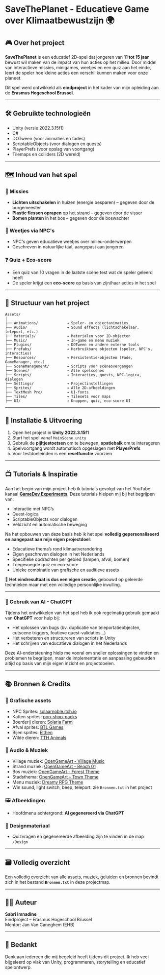 # SaveThePlanet - Educatieve Game over Klimaatbewustzijn 🌍

## 🎮 Over het project

**SaveThePlanet** is een educatief 2D-spel dat jongeren van **11 tot 15 jaar** bewust wil maken van de impact van hun acties op het milieu. Door middel van interactieve missies, minigames, weetjes en een quiz aan het einde, leert de speler hoe kleine acties een verschil kunnen maken voor onze planeet.

Dit spel werd ontwikkeld als **eindproject** in het kader van mijn opleiding aan de **Erasmus Hogeschool Brussel**.

---

## 🛠️ Gebruikte technologieën

- Unity (versie 2022.3.15f1)
- C#
- DOTween (voor animaties en fades)
- ScriptableObjects (voor dialogen en quests)
- PlayerPrefs (voor opslag van voortgang)
- Tilemaps en colliders (2D wereld)

---

## 🗺️ Inhoud van het spel

### 🌱 Missies
- **Lichten uitschakelen** in huizen (energie besparen) – gegeven door de burgemeester
- **Plastic flessen oprapen** op het strand – gegeven door de visser
- **Bomen planten** in het bos – gegeven door de boswachter

### 🧠 Weetjes via NPC's
- NPC's geven educatieve weetjes over milieu-onderwerpen
- Geschreven in natuurlijke taal, aangepast aan jongeren

### ❓ Quiz + Eco-score
- Een quiz van 10 vragen in de laatste scène test wat de speler geleerd heeft
- De speler krijgt een **eco-score** op basis van zijn/haar acties in het spel

---

## 📁 Structuur van het project

```plaintext
Assets/
│
├── Animations/             → Speler- en objectanimaties
├── Audio/                  → Sound effects (lichtschakelaar, teleport, etc.)
├── Materials/              → Materialen voor 2D-objecten
├── Music/                  → In-game en menu muziek
├── Plugins/                → DOTween en andere externe tools
├── Prefabs/                → Herbruikbare objecten (speler, NPC's, interacties)
├── Resources/              → Persistentie-objecten (Fade, GameManager, etc.)
├── SceneManagement/        → Scripts voor scèneovergangen
├── Scenes/                 → Alle spelscènes
├── Scripts/                → Interacties, quests, NPC-logica, dialogen
├── Settings/               → Projectinstellingen
├── Sprites/                → Alle 2D-afbeeldingen
├── TextMesh Pro/           → UI-fonts
├── Tiles/                  → Tilesets voor maps
├── UI/                     → Knoppen, quiz, eco-score UI
```

---

## 🔧 Installatie & Uitvoering

1. Open het project in **Unity 2022.3.15f1**
2. Start het spel vanaf `MainScene.unity`
3. Gebruik de **pijltjestoetsen** om te bewegen, **spatiebalk** om te interageren
4. Spelvoortgang wordt automatisch opgeslagen met **PlayerPrefs**
5. Voor testdoeleinden is een **resetfunctie** voorzien

---

## 📺 Tutorials & Inspiratie

Aan het begin van mijn project heb ik tutorials gevolgd van het YouTube-kanaal [**GameDev Experiments**](https://www.youtube.com/@GameDevExperiments/videos). Deze tutorials hielpen mij bij het begrijpen van:

- Interactie met NPC’s  
- Quest-logica  
- ScriptableObjects voor dialogen  
- Veldzicht en automatische beweging  

Na het opbouwen van deze basis heb ik het spel **volledig gepersonaliseerd en aangepast aan mijn eigen projectdoel**:

- Educatieve thema’s rond klimaatverandering  
- Eigen geschreven dialogen in het Nederlands  
- Specifieke opdrachten per gebied (lampen, afval, bomen)  
- Toegevoegde quiz en eco-score  
- Unieke combinatie van grafische en auditieve assets  

🎯 **Het eindresultaat is dus een eigen creatie**, gebouwd op geleerde technieken maar met een volledige persoonlijke invulling.


---

### 🤖 Gebruik van AI - ChatGPT

Tijdens het ontwikkelen van het spel heb ik ook regelmatig gebruik gemaakt van **ChatGPT** voor hulp bij:
- Het oplossen van bugs (bv. duplicatie van teleportatieobjecten, cutscene triggers, foutieve quest-validaties…)
- Het verbeteren en structureren van scripts in Unity
- Het schrijven van educatieve dialogen in het Nederlands

Deze AI-ondersteuning hielp me vooral om sneller oplossingen te vinden en problemen te begrijpen, maar de implementatie en aanpassing gebeurden altijd op basis van mijn eigen inzicht en projectdoelen.

---

## 📚 Bronnen & Credits

### 🎨 Grafische assets
- NPC Sprites: [solaarnoble.itch.io](https://solaarnoble.itch.io/free-npcs)
- Katten sprites: [pop-shop-packs](https://pop-shop-packs.itch.io/cats-pixel-asset-pack?download)
- Boerderij dieren: [Solaria Farm](https://jamiebrownhill.itch.io/solaria-farm-animal-sprites?download)
- Afval sprites: [BTL Games](https://btl-games.itch.io/trash-and-junk-asset-pack?download)
- Bijen sprites: [Elthen](https://elthen.itch.io/2d-pixel-art-bumble-bee-sprites)
- Wilde dieren: [TTH Animals](https://thkaspar.itch.io/tth-animals)

### 🎵 Audio & Muziek
- Village muziek: [OpenGameArt - Village Music](https://opengameart.org/content/village-music)
- Strand muziek: [OpenGameArt - Beach 01](https://opengameart.org/content/beach-01)
- Bos muziek: [OpenGameArt - Forest Theme](https://opengameart.org/content/forest-theme)
- Stadsthema: [OpenGameArt - Town Theme](https://opengameart.org/content/town-theme-rpg)
- Menu muziek: [Dreamy RPG Theme](https://opengameart.org/content/dreamy-side-scrolling-rpg-title-menu-and-rpg-village-exploration-hitctrl-remixed)
- Win sound, light switch, beep, teleport: zie `Bronnen.txt` in het project

### 🖼️ Afbeeldingen
- Hoofdmenu achtergrond: **AI gegenereerd via ChatGPT**


### 📁 Designmateriaal
- Quizvragen en gegenereerde afbeelding zijn te vinden in de map `/Design`


---

## 🗃️ Volledig overzicht

Een volledig overzicht van alle assets, muziek, geluiden en bronnen bevindt zich in het bestand **`Bronnen.txt`** in deze projectmap.

---

## 👨‍💻 Auteur

**Sabri Imnadine**  
Eindproject – Erasmus Hogeschool Brussel   
Mentor: Jan Van Caneghem (EHB) 

---

## 🙏 Bedankt

Dank aan iedereen die mij begeleid heeft tijdens dit project. Ik heb veel bijgeleerd op vlak van Unity, programmeren, storytelling en educatief spelontwerp.






